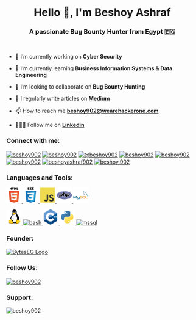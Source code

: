 <h1 align="center">Hello 👋, I'm Beshoy Ashraf</h1>
<h3 align="center">A passionate Bug Bounty Hunter from Egypt 🇪🇬</h3>
<br>

- 🔭 I’m currently working on **Cyber Security**

- 🌱 I’m currently learning **Business Information Systems & Data Engineering**

- 🤝 I’m looking to collaborate on **Bug Bounty Hunting**

- 📝 I regularly write articles on **[Medium](https://beshoy902.medium.com)**

- 📫 How to reach me **[beshoy902@wearehackerone.com](mailto:beshoy902@wearehackerone.com)**

- 👨🏻‍💻 Follow me on **[Linkedin](https://linkedin.com/in/beshoy902)**

<h3 align="left">Connect with me:</h3>
<p align="left">
<a href="https://linkedin.com/in/beshoy902" target="blank"><img align="center" src="https://ugc.production.linktr.ee/UUIc9UHRuKx9kaMBTdNw_unnamed.png?io=true&amp;size=thumbnail-stack-v1_0" alt="beshoy902" height="30" width="30" /></a>
   <a href="https://learn.microsoft.com/en-us/users/beshoy902/" target="blank"><img align="center" src="https://www.pngplay.com/wp-content/uploads/9/Microsoft-Logo-PNG-Free-File-Download.png" alt="beshoy902" height="40" width="40" /></a>
<a href="https://medium.com/@beshoy902" target="blank"><img align="center" src="https://ugc.production.linktr.ee/6c5d7de8-e679-4580-b48a-41071108d0b9_medium-logo-icon-189223.png" alt="@beshoy902" height="40" width="40" /></a>
<a href="https://www.datacamp.com/portfolio/beshoy902" target="blank"><img align="center" src="https://images.g2crowd.com/uploads/product/image/large_detail/large_detail_4072699d88b493349a899494aad8b890/datacamp.png" alt="beshoy902" height="30" width="30" /></a>
<a href="https://www.hackerrank.com/beshoy902" target="blank"><img align="center" src="https://raw.githubusercontent.com/rahuldkjain/github-profile-readme-generator/master/src/images/icons/Social/hackerrank.svg" alt="beshoy902" height="30" width="40" /></a>
<a href="https://www.leetcode.com/beshoy902" target="blank"><img align="center" src="https://raw.githubusercontent.com/rahuldkjain/github-profile-readme-generator/master/src/images/icons/Social/leet-code.svg" alt="beshoy902" height="30" width="40" /></a>
<a href="https://x.com/beshoyashraf902" target="blank"><img align="center" src="https://raw.githubusercontent.com/rahuldkjain/github-profile-readme-generator/master/src/images/icons/Social/twitter.svg" alt="beshoyashraf902" height="30" width="40" /></a>
<a href="https://instagram.com/beshoy.902" target="blank"><img align="center" src="https://raw.githubusercontent.com/rahuldkjain/github-profile-readme-generator/master/src/images/icons/Social/instagram.svg" alt="beshoy.902" height="30" width="40" /></a>
</p>


<h3 align="left">Languages and Tools:</h3>
<p align="left"> 
   <a href="https://www.w3.org/html/" target="_blank" rel="noreferrer"> 
      <img src="https://raw.githubusercontent.com/devicons/devicon/master/icons/html5/html5-original-wordmark.svg" alt="html5" width="40" height="40"/> </a> 
  <a href="https://www.w3schools.com/css/" target="_blank" rel="noreferrer"> <img src="https://raw.githubusercontent.com/devicons/devicon/master/icons/css3/css3-original-wordmark.svg" alt="css3" width="40" height="40"/> </a>  
  <a href="https://developer.mozilla.org/en-US/docs/Web/JavaScript" target="_blank" rel="noreferrer"> <img src="https://raw.githubusercontent.com/devicons/devicon/master/icons/javascript/javascript-original.svg" alt="javascript" width="40" height="40"/> </a> 
   <a href="https://www.php.net" target="_blank" rel="noreferrer"> <img src="https://raw.githubusercontent.com/devicons/devicon/master/icons/php/php-original.svg" alt="php" width="40" height="40"/> </a>
 <a href="https://www.mysql.com/" target="_blank" rel="noreferrer"> <img src="https://raw.githubusercontent.com/devicons/devicon/master/icons/mysql/mysql-original-wordmark.svg" alt="mysql" width="40" height="40"/> </a>   </p>

  <a href="https://www.linux.org/" target="_blank" rel="noreferrer"> <img src="https://raw.githubusercontent.com/devicons/devicon/master/icons/linux/linux-original.svg" alt="linux" width="40" height="40"/> </a>
<a href="https://www.gnu.org/software/bash/" target="_blank" rel="noreferrer"> <img src="https://www.vectorlogo.zone/logos/gnu_bash/gnu_bash-icon.svg" alt="bash" width="40" height="40"/> </a> 
  <a href="https://www.w3schools.com/cpp/" target="_blank" rel="noreferrer"> <img src="https://raw.githubusercontent.com/devicons/devicon/master/icons/cplusplus/cplusplus-original.svg" alt="cplusplus" width="40" height="40"/> </a> 
  <a href="https://www.python.org" target="_blank" rel="noreferrer"> <img src="https://raw.githubusercontent.com/devicons/devicon/master/icons/python/python-original.svg" alt="python" width="40" height="40"/> </a>
   <a href="https://www.microsoft.com/en-us/sql-server" target="_blank" rel="noreferrer"> <img src="https://www.svgrepo.com/show/303229/microsoft-sql-server-logo.svg" alt="mssql" width="40" height="40"/> </a>
  <br>

<h3 align="left">Founder:</h3>
<p align="left">
  <a href="https://byteseg.online" target="_blank">
    <img src="https://admin.byteseg.online/Logo.png" alt="BytesEG Logo" width="150"/>
  </a>
<h3 align="left">Follow Us:</h3>
<a href="https://linkedin.com/company/bytes-eg" target="blank"><img align="center" src="https://ugc.production.linktr.ee/UUIc9UHRuKx9kaMBTdNw_unnamed.png?io=true&amp;size=thumbnail-stack-v1_0" alt="beshoy902" height="30" width="30" /></a>
</p>


<h3 align="left">Support:</h3>
<p><a href="https://ipn.eg/S/beshoy902/instapay/3oIckz"> <img align="left" src="https://beshoy902.github.io/gpa/instapay.png" height="50" width="210" alt="beshoy902" /></a></p><br><br><br>
